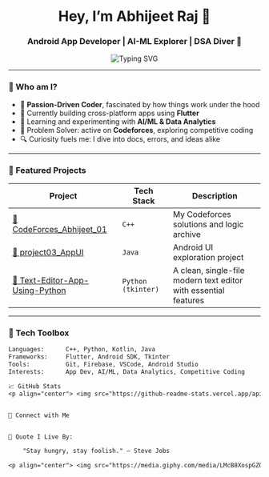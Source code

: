 <h1 align="center">Hey, I’m Abhijeet Raj 👋</h1>
<h3 align="center">Android App Developer | AI-ML Explorer | DSA Diver 🚀</h3>

<p align="center">
  <img src="https://readme-typing-svg.demolab.com?font=Fira+Code&size=20&pause=1000&center=true&vCenter=true&color=00FFCC&multiline=true&width=600&height=60&lines=Building+Better+UIs+One+App+at+a+Time...;Learning+Something+New+Every+Day" alt="Typing SVG" />
</p>

---

### 🧩 Who am I?
- 🧠 **Passion-Driven Coder**, fascinated by how things work under the hood
- 📱 Currently building cross-platform apps using **Flutter**
- 🤖 Learning and experimenting with **AI/ML & Data Analytics**
- 🎯 Problem Solver: active on **Codeforces**, exploring competitive coding
- 🔍 Curiosity fuels me: I dive into docs, errors, and ideas alike

---

### 🚀 Featured Projects

| Project | Tech Stack | Description |
|--------|------------|-------------|
| [🌟 CodeForces_Abhijeet_01](https://github.com/abhijeet-raj05/CodeForces_Abhijeet_01) | `C++` | My Codeforces solutions and logic archive |
| [📱 project03_AppUI](https://github.com/abhijeet-raj05/project03_AppUI) | `Java` | Android UI exploration project |
| [📝 Text-Editor-App-Using-Python](https://github.com/abhijeet-raj05/Text-Editor-App-Using-Python) | `Python (tkinter)` | A clean, single-file modern text editor with essential features |

---

### 💼 Tech Toolbox

```txt
Languages:      C++, Python, Kotlin, Java
Frameworks:     Flutter, Android SDK, Tkinter
Tools:          Git, Firebase, VSCode, Android Studio
Interests:      App Dev, AI/ML, Data Analytics, Competitive Coding

📈 GitHub Stats
<p align="center"> <img src="https://github-readme-stats.vercel.app/api?username=abhijeet-raj05&show_icons=true&theme=radical" alt="GitHub Stats" /> <img src="https://github-readme-streak-stats.herokuapp.com/?user=abhijeet-raj05&theme=radical" alt="Streak Stats" /> <img src="https://github-readme-stats.vercel.app/api/top-langs/?username=abhijeet-raj05&layout=compact&theme=radical" alt="Top Langs" /> </p>


🔗 Connect with Me


🧠 Quote I Live By:

    "Stay hungry, stay foolish." – Steve Jobs

<p align="center"> <img src="https://media.giphy.com/media/LMcB8XospGZO8UQq87/giphy.gif" width="200" /> </p> ```

